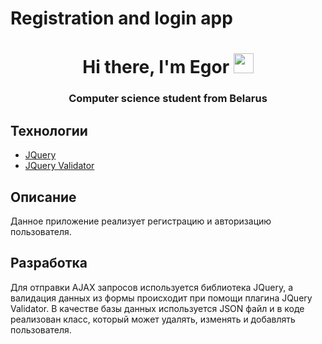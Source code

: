 # Registration and login app

<h1 align="center">Hi there, I'm <a target="_blank">Egor</a> 
<img src="https://github.com/blackcater/blackcater/raw/main/images/Hi.gif" height="32"/></h1>
<h3 align="center">Computer science student from Belarus</h3>


## Технологии
- [JQuery](https://jquery.com/)
- [JQuery Validator](https://jqueryvalidation.org/)

## Описание
Данное приложение реализует регистрацию и авторизацию пользователя. 

## Разработка

Для отправки AJAX запросов используется библиотека JQuery, а валидация данных из формы
происходит при помощи плагина JQuery Validator. В качестве базы данных используется JSON файл и в коде реализован класс, который может удалять, изменять и добавлять 
пользователя.
